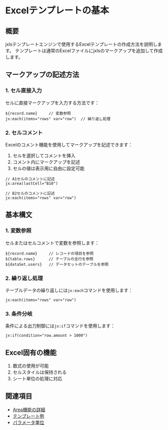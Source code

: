 # Excelテンプレートの基本

## 概要
jxlsテンプレートエンジンで使用するExcelテンプレートの作成方法を説明します。
テンプレートは通常のExcelファイルにjxlsのマークアップを追加して作成します。

## マークアップの記述方法

### 1. セル直接入力
セルに直接マークアップを入力する方法です：
```
${record.name}     // 変数参照
jx:each(items="rows" var="row")  // 繰り返し処理
```

### 2. セルコメント
Excelのコメント機能を使用してマークアップを記述できます：
1. セルを選択してコメントを挿入
2. コメント内にマークアップを記述
3. セルの値は表示用に自由に設定可能

```
// A1セルのコメントに記述
jx:area(lastCell="B10")

// B2セルのコメントに記述
jx:each(items="rows" var="row")
```

## 基本構文

### 1. 変数参照
セルまたはセルコメントで変数を参照します：
```
${record.name}     // レコードの項目を参照
${table.rows}      // テーブルの全行を参照
${dataSet.users}   // データセットのテーブルを参照
```

### 2. 繰り返し処理
テーブルデータの繰り返しには`jx:each`コマンドを使用します：
```
jx:each(items="rows" var="row")
```

### 3. 条件分岐
条件による出力制御には`jx:if`コマンドを使用します：
```
jx:if(condition="row.amount > 1000")
```

## Excel固有の機能
1. 数式の使用が可能
2. セルスタイルは保持される
3. シート単位の処理に対応

## 関連項目
- [Area機能の詳細](02-area.md)
- [テンプレート例](03-examples.md)
- [パラメータ単位](../../template/02-processing-units.md)